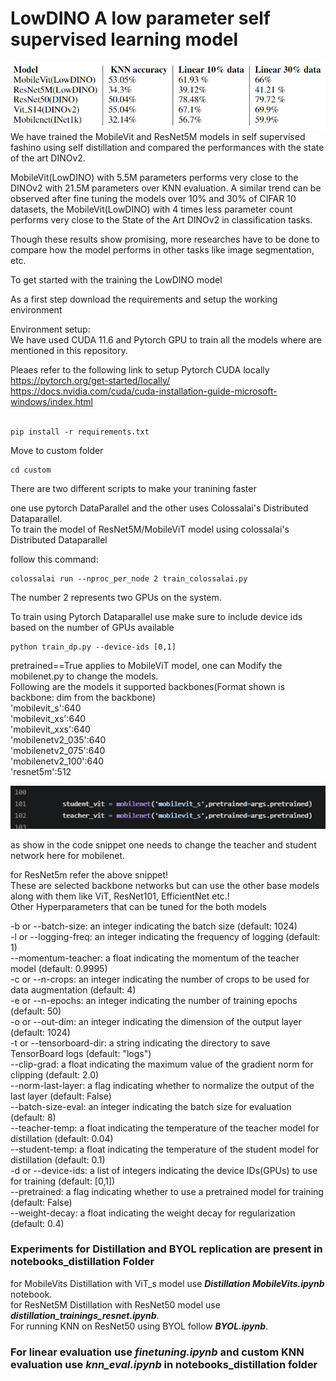 # LowDINO A low parameter self supervised learning model


![alt model eval](./images/models_eval.png)
<br>
We have trained the MobileVit and ResNet5M models in self supervised fashino using self distillation and compared the performances with the state of the art DINOv2.

MobileVit(LowDINO) with 5.5M parameters performs very close to the DINOv2 with 21.5M parameters over KNN evaluation. A similar trend can be observed after fine tuning the models over 10% and 30% of CIFAR 10 datasets, the MobileVit(LowDINO) with 4 times less parameter count performs very close to the State of the Art DINOv2 in classification tasks.

Though these results show promising, more researches have to be done to compare how the model performs in other tasks like image segmentation, etc.

To get started with the training the LowDINO model 


As a first step download the requirements and setup the working environment 

Environment setup: \
We have used CUDA 11.6 and Pytorch GPU to train all the models where are mentioned in this repository.
<br>

Pleaes refer to the following link to setup Pytorch CUDA locally \
https://pytorch.org/get-started/locally/ \
https://docs.nvidia.com/cuda/cuda-installation-guide-microsoft-windows/index.html
<br>
<br>


```
pip install -r requirements.txt
```

Move to custom folder

```
cd custom
```

There are two different scripts to make your tranining faster 

one use pytorch DataParallel and the other uses Colossalai's Distributed Dataparallel. <br>
To train the model of ResNet5M/MobileViT model using colossalai's Distributed Dataparallel

follow this command:

```
colossalai run --nproc_per_node 2 train_colossalai.py
```
The number 2 represents two GPUs on the system.


To train using Pytorch Dataparallel use make sure to include device ids based on the number of GPUs
available

```
python train_dp.py --device-ids [0,1]
```

pretrained==True applies to MobileViT model, one can Modify the mobilenet.py to change the models. <br> 
Following are the models it supported backbones(Format shown is backbone: dim from the backbone)
<br>
'mobilevit_s':640  <br>
'mobilevit_xs':640  <br>
'mobilevit_xxs':640 <br>
'mobilenetv2_035':640 <br>
'mobilenetv2_075':640 <br>
'mobilenetv2_100':640 <br>
'resnet5m':512 <br>

![alt snippet_mobilenet_code](./test/snippet.png)<br>

as show in the code snippet one needs to change the teacher and student network here for mobilenet.


for ResNet5m refer the above snippet!
<br>
These are selected backbone networks but can use the other base models along with them like ViT, ResNet101, EfficientNet etc.! <br>
Other Hyperparameters that can be tuned for the both models

-b or --batch-size: an integer indicating the batch size (default: 1024) <br>
-l or --logging-freq: an integer indicating the frequency of logging (default: 1)<br>
--momentum-teacher: a float indicating the momentum of the teacher model (default: 0.9995) <br>
-c or --n-crops: an integer indicating the number of crops to be used for data augmentation (default: 4)<br>
-e or --n-epochs: an integer indicating the number of training epochs (default: 50)<br>
-o or --out-dim: an integer indicating the dimension of the output layer (default: 1024)<br>
-t or --tensorboard-dir: a string indicating the directory to save TensorBoard logs (default: "logs")<br>
--clip-grad: a float indicating the maximum value of the gradient norm for clipping (default: 2.0)<br>
--norm-last-layer: a flag indicating whether to normalize the output of the last layer (default: False)<br>
--batch-size-eval: an integer indicating the batch size for evaluation (default: 8)<br>
--teacher-temp: a float indicating the temperature of the teacher model for distillation (default: 0.04)<br>
--student-temp: a float indicating the temperature of the student model for distillation (default: 0.1)<br>
-d or --device-ids: a list of integers indicating the device IDs(GPUs) to use for training (default: [0,1])<br>
--pretrained: a flag indicating whether to use a pretrained model for training (default: False)<br>
--weight-decay: a float indicating the weight decay for regularization (default: 0.4)<br>


### Experiments for Distillation and BYOL replication are present in notebooks_distillation Folder
for MobileVits Distillation with ViT_s model use ***Distillation MobileVits.ipynb*** notebook. <br>
for ResNet5M Distillation with ResNet50 model use ***distillation_trainings_resnet.ipynb***.<br>
For running KNN on ResNet50 using BYOL follow ***BYOL.ipynb***.<br>

### For linear evaluation use ***finetuning.ipynb*** and custom KNN evaluation use ***knn_eval.ipynb*** in notebooks_distillation folder


